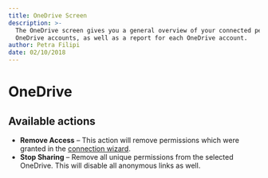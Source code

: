 ```yaml
---
title: OneDrive Screen
description: >-
  The OneDrive screen gives you a general overview of your connected personal
  OneDrive accounts, as well as a report for each OneDrive account.
author: Petra Filipi
date: 02/10/2018
---
```


# OneDrive

## Available actions

* **Remove Access** – This action will remove permissions which were granted in the [connection wizard](../how-to/connect-to-office-365.md#onedrive). 
* **Stop Sharing** – Remove all unique permissions from the selected OneDrive. This will disable all anonymous links as well.



